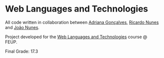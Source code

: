 # Web Languages and Technologies
All code written in collaboration between [Adriana Gonçalves](https://github.com/adrianacscg), [Ricardo Nunes](https://github.com/TitanicThompson1) and [João Nunes](https://github.com/joaopauloworkbusiness).

Project developed for the [Web Languages and Technologies](https://sigarra.up.pt/feup/pt/ucurr_geral.ficha_uc_view?pv_ocorrencia_id=436447) course @ FEUP.

Final Grade: 17.3
